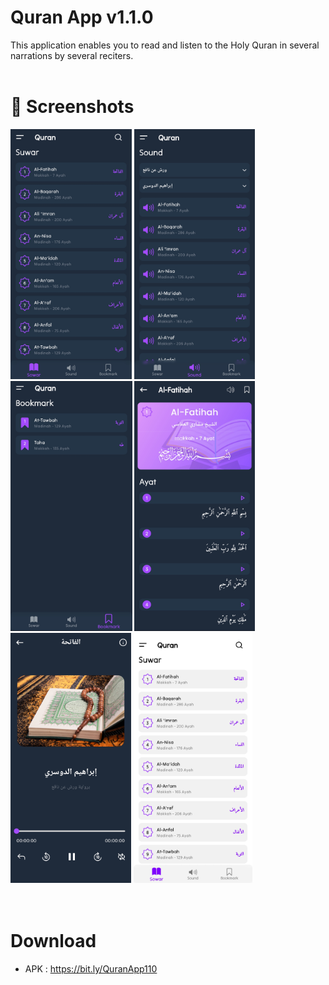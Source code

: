 # Quran App v1.1.0

This application enables you to read and listen to the Holy Quran in several narrations by several reciters.
<br><br>
# 📸 Screenshots

<img src="./screenshots/screenshot_1.jpg" height="400px">
<img src="./screenshots/screenshot_2.jpg" height="400px">
<img src="./screenshots/screenshot_3.jpg" height="400px">
<img src="./screenshots/screenshot_4.jpg" height="400px">
<img src="./screenshots/screenshot_5.jpg" height="400px">
<img src="./screenshots/screenshot_6.jpg" height="400px"> <br><br><br>

# Download

- APK : https://bit.ly/QuranApp110

